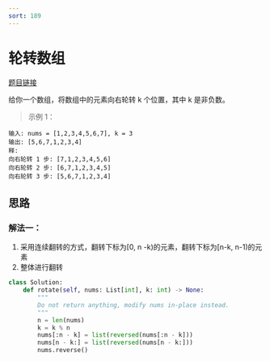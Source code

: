 ```yaml
---
sort: 189
---
```

# 轮转数组
[题目链接](https://leetcode-cn.com/problems/rotate-array/)

给你一个数组，将数组中的元素向右轮转 k 个位置，其中 k 是非负数。
>示例 1：
```
输入: nums = [1,2,3,4,5,6,7], k = 3
输出: [5,6,7,1,2,3,4]
释:
向右轮转 1 步: [7,1,2,3,4,5,6]
向右轮转 2 步: [6,7,1,2,3,4,5]
向右轮转 3 步: [5,6,7,1,2,3,4]
```

## 思路
### 解法一：

1. 采用连续翻转的方式，翻转下标为[0, n -k)的元素，翻转下标为[n-k, n-1)的元素
2. 整体进行翻转
   
```python
class Solution:
    def rotate(self, nums: List[int], k: int) -> None:
        """
        Do not return anything, modify nums in-place instead.
        """
        n = len(nums)
        k = k % n
        nums[:n - k] = list(reversed(nums[:n - k]))
        nums[n - k:] = list(reversed(nums[n - k:]))
        nums.reverse()
```

